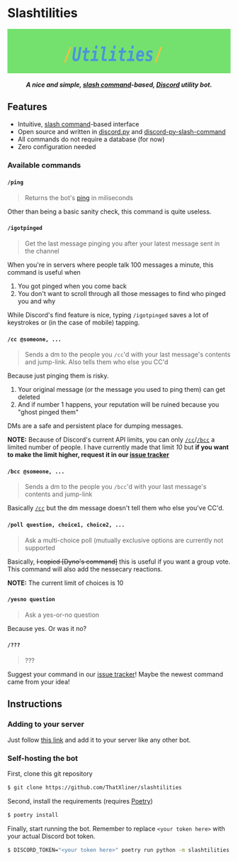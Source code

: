 # Slashtilities
<center>

<img src="./assets/banner.png" height="100"></img>

***A nice and simple, [slash command](https://discord.com/developers/docs/interactions/slash-commands#slash-commands)-based, [Discord](https://discord.com/) utility bot.***

</center>

## Features

 - Intuitive, [slash command](https://discord.com/developers/docs/interactions/slash-commands#slash-commands)-based interface
 - Open source and written in [discord.py](https://discordpy.readthedocs.io/) and [discord-py-slash-command](https://discord-py-slash-command.readthedocs.io)
 - All commands do not require a database (for now)
 - Zero configuration needed

### Available commands

#### `/ping`

> Returns the bot's [ping](https://www.rtr.at/TKP/service/rtr-nettest/help/test_result/netztestfaq_testergebnis_0300.en.html) in miliseconds

Other than being a basic sanity check, this command is quite useless.

#### `/igotpinged`

> Get the last message pinging you after your latest message sent in the channel

When you're in servers where people talk 100 messages a minute, this command is useful when

1. You got pinged when you come back
2. You don't want to scroll through all those messages to find who pinged you and why

While Discord's find feature is nice, typing `/igotpinged` saves a lot of keystrokes or (in the case of mobile) tapping.

#### `/cc @someone, ...`

> Sends a dm to the people you `/cc`'d with your last message's contents and jump-link. Also tells them who else you CC'd

Because just pinging them is risky.

1. Your original message (or the message you used to ping them) can get deleted
2. And if number 1 happens, your reputation will be ruined because you "ghost pinged them"

DMs are a safe and persistent place for dumping messages.

**NOTE:** Because of Discord's current API limits, you can only [`/cc`](#cc-someone-)/[`/bcc`](#bcc-someone-) a limited number of people. I have currently made that limit *10* but **if you want to make the limit higher, request it in our [issue tracker][issue]**

#### `/bcc @someone, ...`

> Sends a dm to the people you `/bcc`'d with your last message's contents and jump-link

Basically [`/cc`](#cc-someone-) but the dm message doesn't tell them who else you've CC'd.

#### `/poll question, choice1, choice2, ...`

> Ask a multi-choice poll (mutually exclusive options are currently not supported

Basically, ~~I copied [Dyno's command]~~ this is useful if you want a group vote. This command will also add the nessecary reactions.

**NOTE:** The current limit of choices is 10

#### `/yesno question`

> Ask a yes-or-no question

Because yes. Or was it no?

#### `/???`

> ???

Suggest your command in our [issue tracker][issue]! Maybe the newest command came from your idea!

## Instructions

### Adding to your server

Just follow [this link](https://thatxliner.github.io/discord/bots/slashtilities.html) and add it to your server like any other bot.

### Self-hosting the bot

First, clone this git repository

```bash
$ git clone https://github.com/ThatXliner/slashtilities
```

Second, install the requirements (requires [Poetry](https://python-poetry.org))

```bash
$ poetry install
```

Finally, start running the bot. Remember to replace `<your token here>` with your actual Discord bot token.

```bash
$ DISCORD_TOKEN="<your token here>" poetry run python -m slashtilities
```

[issue]: https://github.com/ThatXliner/slashtilities/issues/
